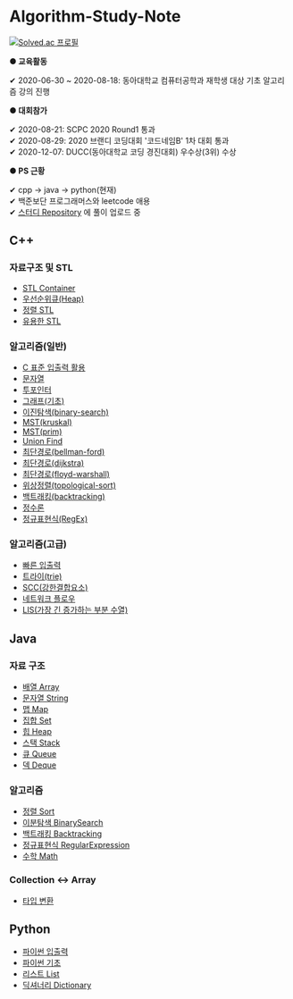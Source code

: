 # Algorithm-Study-Note
    
[![Solved.ac 프로필](http://mazassumnida.wtf/api/v2/generate_badge?boj=eddy5360)](https://solved.ac/eddy5360)    


**● 교육활동**    

 ✔ 2020-06-30 ~ 2020-08-18: 동아대학교 컴퓨터공학과 재학생 대상 기초 알고리즘 강의 진행    
    
    
**● 대회참가**

 ✔ 2020-08-21: SCPC 2020 Round1 통과    
 ✔ 2020-08-29: 2020 브랜디 코딩대회 '코드네임B' 1차 대회 통과    
 ✔ 2020-12-07: DUCC(동아대학교 코딩 경진대회) 우수상(3위) 수상


**● PS 근황**

 ✔ cpp -> java -> python(현재)    
 ✔ 백준보단 프로그래머스와 leetcode 애용    
 ✔ [스터디 Repository](https://github.com/donga-it-club/Algorithm-Study/tree/main/%ED%99%A9%EC%A7%84%EC%84%B1) 에 풀이 업로드 중


## C++

### 자료구조 및 STL

- [STL Container](https://github.com/JinseongHwang/Algorithm-Study-Note/blob/master/cpp/STL_Container.cpp)
- [우선순위큐(Heap)](https://github.com/JinseongHwang/Algorithm-Study-Note/blob/master/cpp/heap.cpp)
- [정렬 STL](https://github.com/JinseongHwang/Algorithm-Study-Note/blob/master/cpp/sort.cpp)
- [유용한 STL](https://github.com/JinseongHwang/Algorithm-Study-Note/blob/master/cpp/STL_useful.cpp)

### 알고리즘(일반)

- [C 표준 입출력 활용](https://github.com/JinseongHwang/Algorithm-Study-Note/blob/master/cpp/standard_IO.c)
- [문자열](https://github.com/JinseongHwang/Algorithm-Study-Note/blob/master/cpp/string.cpp)
- [투포인터](https://github.com/JinseongHwang/Algorithm-Study-Note/blob/master/cpp/two_pointer.cpp)
- [그래프(기초)](https://github.com/JinseongHwang/Algorithm-Study-Note/blob/master/cpp/basic_graph.cpp)
- [이진탐색(binary-search)](https://github.com/JinseongHwang/Algorithm-Study-Note/blob/master/cpp/binary_search.cpp)
- [MST(kruskal)](https://github.com/JinseongHwang/Algorithm-Study-Note/blob/master/cpp/MST(kruskal).cpp)
- [MST(prim)](https://github.com/JinseongHwang/Algorithm-Study-Note/blob/master/cpp/MST(prim).cpp)
- [Union Find](https://github.com/JinseongHwang/Algorithm-Study-Note/blob/master/cpp/union-find.cpp)
- [최단경로(bellman-ford)](https://github.com/JinseongHwang/Algorithm-Study-Note/blob/master/cpp/bellman-ford.cpp)
- [최단경로(dijkstra)](https://github.com/JinseongHwang/Algorithm-Study-Note/blob/master/cpp/dijkstra.cpp)
- [최단경로(floyd-warshall)](https://github.com/JinseongHwang/Algorithm-Study-Note/blob/master/cpp/floyd-warshall.cpp)
- [위상정렬(topological-sort)](https://github.com/JinseongHwang/Algorithm-Study-Note/blob/master/cpp/topological_sort.cpp)
- [백트래킹(backtracking)](https://github.com/JinseongHwang/Algorithm-Study-Note/blob/master/cpp/backtracking.cpp)
- [정수론](https://github.com/JinseongHwang/Algorithm-Study-Note/blob/master/cpp/number_theory.cpp)
- [정규표현식(RegEx)](https://github.com/JinseongHwang/Algorithm-Study-Note/blob/master/cpp/regex.cpp)

### 알고리즘(고급)

- [빠른 입출력](https://github.com/JinseongHwang/Algorithm-Study-Note/blob/master/cpp/Fast_IO.cpp)
- [트라이(trie)](https://github.com/JinseongHwang/Algorithm-Study-Note/blob/master/cpp/trie.cpp)
- [SCC(강한결합요소)](https://github.com/JinseongHwang/Algorithm-Study-Note/blob/master/cpp/scc.cpp)
- [네트워크 플로우](https://github.com/JinseongHwang/Algorithm-Study-Note/blob/master/cpp/network-flow.cpp)
- [LIS(가장 긴 증가하는 부분 수열)](https://github.com/JinseongHwang/Algorithm-Study-Note/blob/master/cpp/LIS.cpp)

## Java

### 자료 구조

- [배열 Array](https://github.com/JinseongHwang/Algorithm-Study-Note/blob/master/java/Array.md)
- [문자열 String](https://github.com/JinseongHwang/Algorithm-Study-Note/blob/master/java/String.md)
- [맵 Map](https://github.com/JinseongHwang/Algorithm-Study-Note/blob/master/java/Map.md)
- [집합 Set](https://github.com/JinseongHwang/Algorithm-Study-Note/blob/master/java/Set.md)
- [힙 Heap](https://github.com/JinseongHwang/Algorithm-Study-Note/blob/master/java/Heap.md)
- [스택 Stack](https://github.com/JinseongHwang/Algorithm-Study-Note/blob/master/java/Stack.md)
- [큐 Queue](https://github.com/JinseongHwang/Algorithm-Study-Note/blob/master/java/Queue.md)
- [덱 Deque](https://github.com/JinseongHwang/Algorithm-Study-Note/blob/master/java/Deque.md)

### 알고리즘

- [정렬 Sort](https://github.com/JinseongHwang/Algorithm-Study-Note/blob/master/java/Sort.md)
- [이분탐색 BinarySearch](https://github.com/JinseongHwang/Algorithm-Study-Note/blob/master/java/BinarySearch.md)
- [백트래킹 Backtracking](https://github.com/JinseongHwang/Algorithm-Study-Note/blob/master/java/Backtracking.md)
- [정규표현식 RegularExpression](https://github.com/JinseongHwang/Algorithm-Study-Note/blob/master/java/Regex.md)
- [수학 Math](https://github.com/JinseongHwang/Algorithm-Study-Note/blob/master/java/Math.md)

### Collection ↔️ Array

- [타입 변환](https://github.com/JinseongHwang/Algorithm-Study-Note/blob/master/java/ConvertType.md)

## Python

- [파이썬 입출력](https://github.com/JinseongHwang/Algorithm-Study-Note/blob/master/python/IO.md)
- [파이썬 기초](https://github.com/JinseongHwang/Algorithm-Study-Note/blob/master/python/Basic.md)
- [리스트 List](https://github.com/JinseongHwang/Algorithm-Study-Note/blob/master/python/List.md)
- [딕셔너리 Dictionary](https://github.com/JinseongHwang/Algorithm-Study-Note/blob/master/python/Dictionary.md)